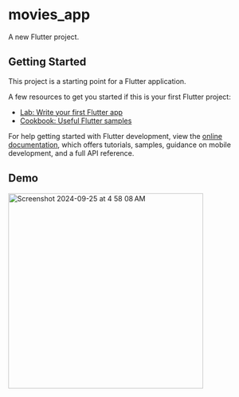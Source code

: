 # movies_app

A new Flutter project.

## Getting Started

This project is a starting point for a Flutter application.

A few resources to get you started if this is your first Flutter project:

- [Lab: Write your first Flutter app](https://docs.flutter.dev/get-started/codelab)
- [Cookbook: Useful Flutter samples](https://docs.flutter.dev/cookbook)

For help getting started with Flutter development, view the
[online documentation](https://docs.flutter.dev/), which offers tutorials,
samples, guidance on mobile development, and a full API reference.

## Demo

<img width="391" alt="Screenshot 2024-09-25 at 4 58 08 AM" src="https://github.com/user-attachments/assets/ca58395e-2717-425e-b53c-8a9e9f378a96">

